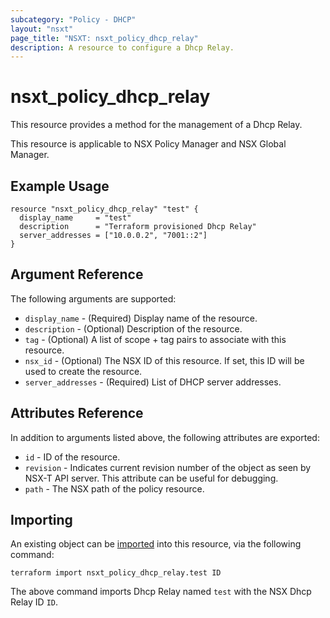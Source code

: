 ```yaml
---
subcategory: "Policy - DHCP"
layout: "nsxt"
page_title: "NSXT: nsxt_policy_dhcp_relay"
description: A resource to configure a Dhcp Relay.
---
```


# nsxt_policy_dhcp_relay

This resource provides a method for the management of a Dhcp Relay.

This resource is applicable to NSX Policy Manager and NSX Global Manager.
 
## Example Usage

```hcl
resource "nsxt_policy_dhcp_relay" "test" {
  display_name     = "test"
  description      = "Terraform provisioned Dhcp Relay"
  server_addresses = ["10.0.0.2", "7001::2"]
}
```

## Argument Reference

The following arguments are supported:

* `display_name` - (Required) Display name of the resource.
* `description` - (Optional) Description of the resource.
* `tag` - (Optional) A list of scope + tag pairs to associate with this resource.
* `nsx_id` - (Optional) The NSX ID of this resource. If set, this ID will be used to create the resource.
* `server_addresses` - (Required) List of DHCP server addresses.


## Attributes Reference

In addition to arguments listed above, the following attributes are exported:

* `id` - ID of the resource.
* `revision` - Indicates current revision number of the object as seen by NSX-T API server. This attribute can be useful for debugging.
* `path` - The NSX path of the policy resource.

## Importing

An existing object can be [imported][docs-import] into this resource, via the following command:

[docs-import]: https://www.terraform.io/cli/import

```
terraform import nsxt_policy_dhcp_relay.test ID
```

The above command imports Dhcp Relay named `test` with the NSX Dhcp Relay ID `ID`.
